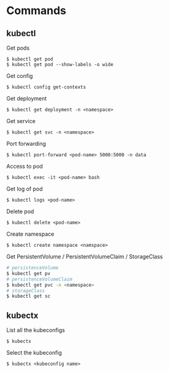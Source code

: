 # Commands

## kubectl

Get pods

```text
$ kubectl get pod
$ kubectl get pod --show-labels -o wide
```

Get config

```text
$ kubectl config get-contexts
```

Get deployment

```text
$ kubectl get deployment -n <namespace>
```

Get service

```text
$ kubectl get svc -n <namespace>
```

Port forwarding

```text
$ kubectl port-forward <pod-name> 5000:5000 -n data
```

Access to pod

```text
$ kubectl exec -it <pod-name> bash
```

Get log of pod

```text
$ kubectl logs <pod-name>
```

Delete pod

```text
$ kubectl delete <pod-name>
```

Create namespace

```text
$ kubectl create namespace <namspace>
```

Get PersistentVolume / PersistentVolumeClaim / StorageClass

```bash
# persistenceVolume
$ kubectl get pv
# persistenceVolumeClaim
$ kubectl get pvc -n <namespace>
# storageClass
$ kubectl get sc
```

## kubectx

List all the kubeconfigs

```text
$ kubectx
```

Select the kubeconfig

```text
$ kubectx <kubeconfig name>
```

